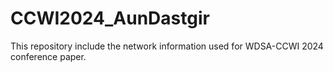 # CCWI2024_AunDastgir
This repository include the network information used for WDSA-CCWI 2024 conference paper.

